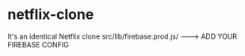 # netflix-clone
It's an identical Netflix clone
src/lib/firebase.prod.js/ --->  ADD YOUR FIREBASE CONFIG
